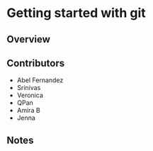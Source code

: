 # Getting started with git

## Overview

## Contributors 

- Abel Fernandez
- Srinivas
- Veronica
- QPan
- Amira B
- Jenna

## Notes

